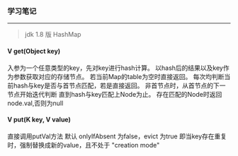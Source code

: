 ### 学习笔记

---
> jdk 1.8 版 HashMap

#### V get(Object key)

入参为一个任意类型的key，先对key进行hash计算。
以hash后的结果以及key作为参数获取对应的存储节点。
若当前Map的table为空时直接返回。
每次均判断当前hash与key是否与首节点匹配，若是直接返回。
非首节点时，从首节点的下一节点开始迭代判断 直到hash与key匹配上Node为止。
存在匹配的Node时返回node.val,否则为null

#### V put(K key, V value)

直接调用putVal方法 默认 onlyIfAbsent 为false，evict 为true
即当key存在重复时，强制替换成新的value，且不处于 "creation mode"
